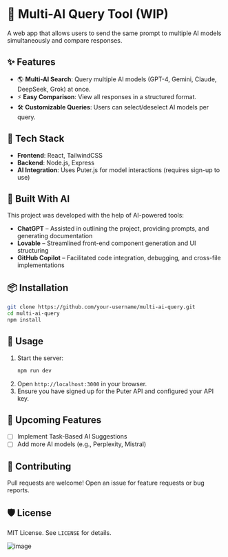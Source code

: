 # 🚀 Multi-AI Query Tool (WIP)

A web app that allows users to send the same prompt to multiple AI models simultaneously and compare responses.

## ✨ Features
- 🌎 **Multi-AI Search**: Query multiple AI models (GPT-4, Gemini, Claude, DeepSeek, Grok) at once.
- ⚡ **Easy Comparison**: View all responses in a structured format.
- 🛠 **Customizable Queries**: Users can select/deselect AI models per query.

## 🔧 Tech Stack
- **Frontend**: React, TailwindCSS
- **Backend**: Node.js, Express
- **AI Integration**: Uses Puter.js for model interactions (requires sign-up to use)

## 🤖 Built With AI  
This project was developed with the help of AI-powered tools:  
- **ChatGPT** – Assisted in outlining the project, providing prompts, and generating documentation  
- **Lovable** – Streamlined front-end component generation and UI structuring  
- **GitHub Copilot** – Facilitated code integration, debugging, and cross-file implementations  

## 📦 Installation
```bash
git clone https://github.com/your-username/multi-ai-query.git
cd multi-ai-query
npm install
```

## 🚀 Usage
1. Start the server:
   ```bash
   npm run dev
   ```
2. Open `http://localhost:3000` in your browser.
3. Ensure you have signed up for the Puter API and configured your API key.

## 📌 Upcoming Features
- [ ] Implement Task-Based AI Suggestions
- [ ] Add more AI models (e.g., Perplexity, Mistral)

## 🤝 Contributing
Pull requests are welcome! Open an issue for feature requests or bug reports.

## 🛡️ License
MIT License. See `LICENSE` for details.

![image](https://github.com/user-attachments/assets/c8b21185-6b4d-4d58-bd6c-2be5323fbb65)
